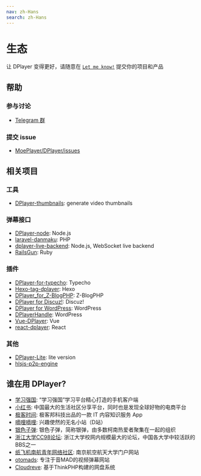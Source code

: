 ```yaml
---
nav: zh-Hans
search: zh-Hans
---
```


# 生态

让 DPlayer 变得更好，请随意在 [`Let me know!`](https://github.com/MoePlayer/DPlayer/issues/31) 提交你的项目和产品

## 帮助

### 参与讨论

- [Telegram 群](https://t.me/adplayer)

### 提交 issue

- [MoePlayer/DPlayer/issues](https://github.com/MoePlayer/DPlayer/issues)

## 相关项目

### 工具

- [DPlayer-thumbnails](https://github.com/MoePlayer/DPlayer-thumbnails): generate video thumbnails

### 弹幕接口

- [DPlayer-node](https://github.com/MoePlayer/DPlayer-node): Node.js
- [laravel-danmaku](https://github.com/MoePlayer/laravel-danmaku): PHP
- [dplayer-live-backend](https://github.com/Izumi-kun/dplayer-live-backend): Node.js, WebSocket live backend
- [RailsGun](https://github.com/MoePlayer/RailsGun): Ruby

### 插件

- [DPlayer-for-typecho](https://github.com/volio/DPlayer-for-typecho): Typecho
- [Hexo-tag-dplayer](https://github.com/NextMoe/hexo-tag-dplayer): Hexo
- [DPlayer_for_Z-BlogPHP](https://github.com/fghrsh/DPlayer_for_Z-BlogPHP): Z-BlogPHP
- [DPlayer for Discuz!](https://coding.net/u/Click_04/p/video/git): Discuz!
- [DPlayer for WordPress](https://github.com/BlueCocoa/DPlayer-WordPress): WordPress
- [DPlayerHandle](https://github.com/kn007/DPlayerHandle): WordPress
- [Vue-DPlayer](https://github.com/sinchang/vue-dplayer): Vue
- [react-dplayer](https://github.com/hnsylitao/react-dplayer): React

### 其他

- [DPlayer-Lite](https://github.com/kn007/DPlayer-Lite): lite version
- [hlsjs-p2p-engine](https://github.com/cdnbye/hlsjs-p2p-engine)

## 谁在用 DPlayer?

- [学习强国](https://itunes.apple.com/cn/app/%E5%AD%A6%E4%B9%A0%E5%BC%BA%E5%9B%BD/id1426355645?mt=8): “学习强国”学习平台精心打造的手机客户端
- [小红书](https://www.xiaohongshu.com/): 中国最大的生活社区分享平台，同时也是发现全球好物的电商平台
- [极客时间](https://time.geekbang.org/): 极客邦科技出品的一款 IT 内容知识服务 App
- [嘀哩嘀哩](http://www.dilidili.wang/): 兴趣使然的无名小站（D站）
- [银色子弹](https://www.sbsub.com/): 银色子弹，简称银弹，由多数柯南热爱者聚集在一起的组织
- [浙江大学CC98论坛](https://zh.wikipedia.org/wiki/CC98%E8%AE%BA%E5%9D%9B): 浙江大学校网内规模最大的论坛，中国各大学中较活跃的BBS之一
- [纸飞机南航青年网络社区](http://my.nuaa.edu.cn/video-video.html): 南京航空航天大学门户网站
- [otomads](https://otomads.com/): 专注于音MAD的视频弹幕网站
- [Cloudreve](https://github.com/HFO4/Cloudreve): 基于ThinkPHP构建的网盘系统